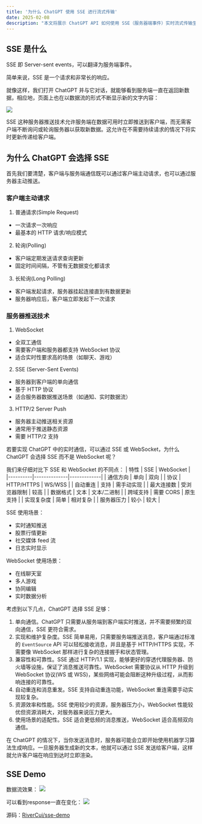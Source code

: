 ```yaml
---
title: '为什么 ChatGPT 使用 SSE 进行流式传输'
date: 2025-02-08
description: "本文将展示 ChatGPT API 如何使用 SSE（服务器端事件）实时流式传输生成中的响应，以及如何使用 Node.js 和 express 实现简单SSE。"
---
```


## SSE 是什么

SSE 即 Server-sent events，可以翻译为服务端事件。

简单来说，SSE 是一个请求和非常长的响应。

就像这样，我们打开 ChatGPT 并与它对话，就能够看到服务端一直在返回新数据，相应地，页面上也在以数据流的形式不断显示新的文字内容：

![](https://cyl-blog-image.oss-cn-shenzhen.aliyuncs.com/img/Kapture%202025-02-08%20at%2016.04.35.gif)

SSE 这种服务器推送技术允许服务端在数据可用时立即推送到客户端，而无需客户端不断询问或轮询服务器以获取新数据。这允许在不需要持续请求的情况下将实时更新传递给客户端。


## 为什么 ChatGPT 会选择 SSE

首先我们要清楚，客户端与服务端通信既可以通过客户端主动请求，也可以通过服务器主动推送。

### 客户端主动请求

1. 普通请求(Simple Request)
  - 一次请求一次响应
  - 最基本的 HTTP 请求/响应模式
2. 轮询(Polling)
  - 客户端定期发送请求查询更新
  - 固定时间间隔，不管有无数据变化都请求
3. 长轮询(Long Polling)
  - 客户端发起请求，服务器挂起连接直到有数据更新
  - 服务器响应后，客户端立即发起下一次请求

### 服务器推送技术

1. WebSocket
  - 全双工通信
  - 需要客户端和服务器都支持 WebSocket 协议
  - 适合实时性要求高的场景（如聊天、游戏）
  
2. SSE (Server-Sent Events)
  - 服务器到客户端的单向通信
  - 基于 HTTP 协议
  - 适合服务器数据推送场景（如通知、实时数据流）

3. HTTP/2 Server Push

  - 服务器主动推送相关资源
  - 通常用于推送静态资源
  - 需要 HTTP/2 支持

若要实现 ChatGPT 中的实时通信，可以通过 SSE 或 WebSocket，为什么 ChatGPT 会选择 SSE 而不是 WebSocket 呢？

我们来仔细对比下 SSE 和 WebSocket 的不同点：
| 特性       | SSE          | WebSocket   |
|----------|--------------|-------------|
| 通信方向   | 单向         | 双向        |
| 协议       | HTTP/HTTPS   | WS/WSS      |
| 自动重连   | 支持         | 需手动实现  |
| 最大连接数 | 受浏览器限制 | 较高        |
| 数据格式   | 文本         | 文本/二进制 |
| 跨域支持   | 需要 CORS    | 原生支持    |
| 实现复杂度 | 简单         | 相对复杂    |
| 服务器压力 | 较小         | 较大        |

SSE 使用场景：
- 实时通知推送
- 股票行情更新
- 社交媒体 feed 流
- 日志实时显示

WebSocket 使用场景：
- 在线聊天室
- 多人游戏
- 协同编辑
- 实时数据分析

考虑到以下几点，ChatGPT 选择 SSE 足够：

1. 单向通信。ChatGPT 只需要从服务端到客户端实时推送，并不需要频繁的双向通信，SSE 更符合需求。
2. 实现和维护复杂度。SSE 简单易用，只需要服务端推送消息，客户端通过标准的 `EventSource` API 可以轻松接收消息，并且是基于 HTTP/HTTPS 实现，不需要像 WebSocket 那样进行复杂的连接握手和状态管理。
3. 兼容性和可靠性。SSE 通过 HTTP/1.1 实现，能够更好的穿透代理服务器、防火墙等设施，保证了消息推送可靠性。WebSocket 需要协议从 HTTP 升级到 WebSocket 协议(WS 或 WSS)，某些网络可能会阻断这种升级过程，从而影响连接的可靠性。
4. 自动重连和消息重发。SSE 支持自动重连功能，WebSocket 重连需要手动实现较复杂。
5. 资源效率和性能。SSE 使用较少的资源，服务器压力小，WebSocket 性能较优但资源消耗大，对服务器来说压力更大。
6. 使用场景的适配性。SSE 适合更低频的消息推送，WebSocket 适合高频双向通信。

在 ChatGPT 的情况下，当你发送消息时，服务器可能会立即开始使用机器学习算法生成响应。一旦服务器生成新的文本，他就可以通过 SSE 发送给客户端，这样就允许客户端在响应到达时立即渲染。

## SSE Demo
数据流效果：
![](https://cyl-blog-image.oss-cn-shenzhen.aliyuncs.com/img/Kapture%202025-02-08%20at%2001.10.03.gif)

可以看到response一直在变化：
![](https://cyl-blog-image.oss-cn-shenzhen.aliyuncs.com/img/Kapture%202025-02-08%20at%2001.12.07.gif)

源码：[RiverCui/sse-demo](https://github.com/RiverCui/sse-demo)
